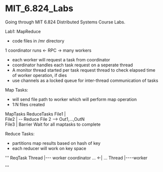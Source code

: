 # MIT_6.824_Labs
Going through MIT 6.824 Distributed Systems Course Labs.

Lab1: MapReduce
- code files in /mr directory

1 coordinator runs <- RPC -> many workers
- each worker will request a task from coordinator
- coordinator handles each task request on a seperate thread
- A monitor thread started per task request thread to check elapsed time of worker operation, if dies
- use channels as a locked queue for inter-thread communication of tasks

Map Tasks:
- will send file path to worker which will perform map operation
- 1:N files created

MapTasks     ReduceTasks
File1   |         
File2   | -- Reduce File 2 --> Out1,...,OutN  
File3   |
      Barrier
   Wait for all maptasks to complete

Reduce Tasks:
- partitions map results based on hash of key
- each reducer will work on key space

'''
                 ReqTask
            Thread  |--- worker
coordinator ...   <-|    ...
            Thread  |----worker

'''
